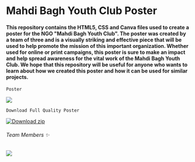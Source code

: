 # Mahdi Bagh Youth Club Poster

#### This repository contains the HTML5, CSS and Canva files used to create a poster for the NGO "Mahdi Bagh Youth Club". The poster was created by a team of three and is a visually striking and effective piece that will be used to help promote the mission of this important organization. Whether used for online or print campaigns, this poster is sure to make an impact and help spread awareness for the vital work of the Mahdi Bagh Youth Club. We hope that this repository will be useful for anyone who wants to learn about how we created this poster and how it can be used for similar projects.

```Poster```

<div>
    <img src="https://cdn.discordapp.com/attachments/1044124684523937803/1068830675270107186/image.png"/>
</div>

``` Download Full Quality Poster ```

[![Download zip](https://custom-icon-badges.herokuapp.com/badge/-Download-yellow?style=for-the-badge&logo=download&logoColor=white "Download zip")](https://github.com/niyazbadar/MBYC-Poster/raw/main/MBYC_poster.pdf)

###### Team Members ✨

<a href="https://github.com/niyazbadar/MBYC-Poster/graphs/contributors">
  <img src="https://contrib.rocks/image?repo=niyazbadar/MBYC-Poster" />
</a>
